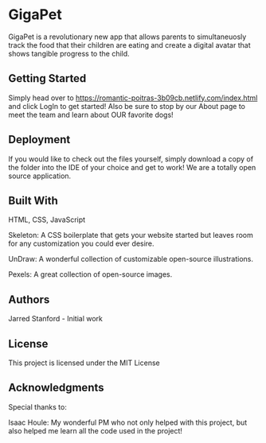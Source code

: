 # GigaPet

GigaPet is a revolutionary new app that allows parents to simultaneuosly track the food that their children are eating
and create a digital avatar that shows tangible progress to the child.

## Getting Started

Simply head over to https://romantic-poitras-3b09cb.netlify.com/index.html and click LogIn to get started! Also be sure to stop by our About page to meet the team and learn about OUR favorite dogs!

## Deployment

If you would like to check out the files yourself, simply download a copy of the folder into the IDE of your choice and get to work! We are a totally open source application.

## Built With

HTML, CSS, JavaScript

Skeleton: A CSS boilerplate that gets your website started but leaves room for any customization you could ever desire.

UnDraw: A wonderful collection of customizable open-source illustrations.

Pexels: A great collection of open-source images.

## Authors

Jarred Stanford - Initial work

## License

This project is licensed under the MIT License

## Acknowledgments

Special thanks to:

Isaac Houle: My wonderful PM who not only helped with this project, but also helped me learn all the code used in the project!
